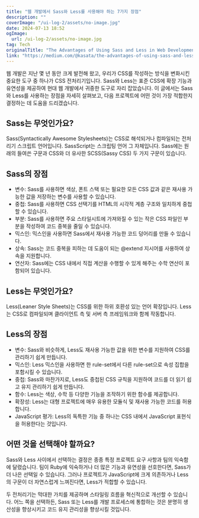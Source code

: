 ```yaml
---
title: "웹 개발에서 Sass와 Less를 사용해야 하는 7가지 장점"
description: ""
coverImage: "/ui-log-2/assets/no-image.jpg"
date: 2024-07-13 18:52
ogImage: 
  url: /ui-log-2/assets/no-image.jpg
tag: Tech
originalTitle: "The Advantages of Using Sass and Less in Web Development"
link: "https://medium.com/@kasata/the-advantages-of-using-sass-and-less-in-web-development-137748bfd955"
---
```



웹 개발은 지난 몇 년 동안 크게 발전해 왔고, 우리가 CSS를 작성하는 방식을 변화시킨 중요한 도구 중 하나가 CSS 전처리기입니다. Sass와 Less는 표준 CSS에 확장 기능과 유연성을 제공하여 현대 웹 개발에서 귀중한 도구로 자리 잡았습니다. 이 글에서는 Sass와 Less를 사용하는 장점을 자세히 살펴보고, 다음 프로젝트에 어떤 것이 가장 적합한지 결정하는 데 도움을 드리겠습니다.

## Sass는 무엇인가요?

Sass(Syntactically Awesome Stylesheets)는 CSS로 해석되거나 컴파일되는 전처리기 스크립트 언어입니다. SassScript는 스크립팅 언어 그 자체입니다. Sass에는 원래의 들여쓴 구문과 CSS와 더 유사한 SCSS(Sassy CSS) 두 가지 구문이 있습니다.

## Sass의 장점

<!-- ui-log 수평형 -->
<ins class="adsbygoogle"
  style="display:block"
  data-ad-client="ca-pub-4877378276818686"
  data-ad-slot="9743150776"
  data-ad-format="auto"
  data-full-width-responsive="true"></ins>
  <script>
  (adsbygoogle = window.adsbygoogle || []).push({});
  </script>

- 변수: Sass를 사용하면 색상, 폰트 스택 또는 필요한 모든 CSS 값과 같은 재사용 가능한 값을 저장하는 변수를 사용할 수 있습니다.
- 중첩: Sass를 사용하면 CSS 선택기를 HTML의 시각적 계층 구조와 일치하게 중첩할 수 있습니다.
- 부분: Sass를 사용하면 주요 스타일시트에 가져와질 수 있는 작은 CSS 파일인 부분을 작성하여 코드 중복을 줄일 수 있습니다.
- 믹스인: 믹스인을 사용하면 Sass에서 재사용 가능한 코드 덩어리를 만들 수 있습니다.
- 상속: Sass는 코드 중복을 피하는 데 도움이 되는 @extend 지시어를 사용하여 상속을 지원합니다.
- 연산자: Sass에는 CSS 내에서 직접 계산을 수행할 수 있게 해주는 수학 연산이 포함되어 있습니다.

## Less는 무엇인가요?

Less(Leaner Style Sheets)는 CSS를 위한 하위 호환성 있는 언어 확장입니다. Less는 CSS로 컴파일되며 클라이언트 측 및 서버 측 프레임워크와 함께 작동합니다.

## Less의 장점

<!-- ui-log 수평형 -->
<ins class="adsbygoogle"
  style="display:block"
  data-ad-client="ca-pub-4877378276818686"
  data-ad-slot="9743150776"
  data-ad-format="auto"
  data-full-width-responsive="true"></ins>
  <script>
  (adsbygoogle = window.adsbygoogle || []).push({});
  </script>

- 변수: Sass와 비슷하게, Less도 재사용 가능한 값을 위한 변수를 지원하여 CSS를 관리하기 쉽게 만듭니다.
- 믹스인: Less 믹스인을 사용하면 한 rule-set에서 다른 rule-set으로 속성 집합을 포함시킬 수 있습니다.
- 중첩: Sass와 마찬가지로, Less도 중첩된 CSS 규칙을 지원하여 코드를 더 읽기 쉽고 유지 관리하기 쉽게 만듭니다.
- 함수: Less는 색상, 수학 등 다양한 기능을 조작하기 위한 함수를 제공합니다.
- 확장성: Less는 대형 프로젝트에 매우 유용한 모듈식 및 재사용 가능한 코드를 허용합니다.
- JavaScript 평가: Less의 독특한 기능 중 하나는 CSS 내에서 JavaScript 표현식을 허용한다는 것입니다.

## 어떤 것을 선택해야 할까요?

Sass와 Less 사이에서 선택하는 결정은 종종 특정 프로젝트 요구 사항과 팀의 익숙함에 달렸습니다. 팀이 Ruby에 익숙하거나 더 많은 기능과 유연성을 선호한다면, Sass가 더 나은 선택일 수 있습니다. 그러나 프로젝트가 JavaScript에 크게 의존하거나 Less의 구문이 더 자연스럽게 느껴진다면, Less가 적합할 수 있습니다.

두 전처리기는 막대한 가치를 제공하며 스타일링 흐름을 혁신적으로 개선할 수 있습니다. 어느 쪽을 선택하든, Sass 또는 Less를 개발 프로세스에 통합하는 것은 분명히 생산성을 향상시키고 코드 유지 관리성을 향상시킬 것입니다.